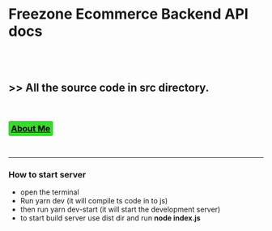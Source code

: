 # **Freezone Ecommerce Backend API docs**

 <br />
 <br />

## >> **All the source code in src directory.**

 <br />

### <a href="https://gautamvaishnav.live" style="background: #39d92f; color:black; font-weight: bold; padding: 5px; border-radius: 4px" >About Me</a>

<br />

---

### **How to start server**

- open the terminal
- Run yarn dev (it will compile ts code in to js)
- then run yarn dev-start (it will start the development server)
- to start build server use dist dir and run **node index.js**
